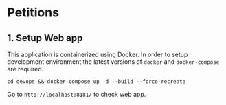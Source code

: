 # Petitions
## 1. Setup Web app
This application is containerized using Docker. In order to setup development environment the latest versions of `docker` and `docker-compose` are required.
```
cd devops && docker-compose up -d --build --force-recreate
```
Go to `http://localhost:8181/` to check web app.